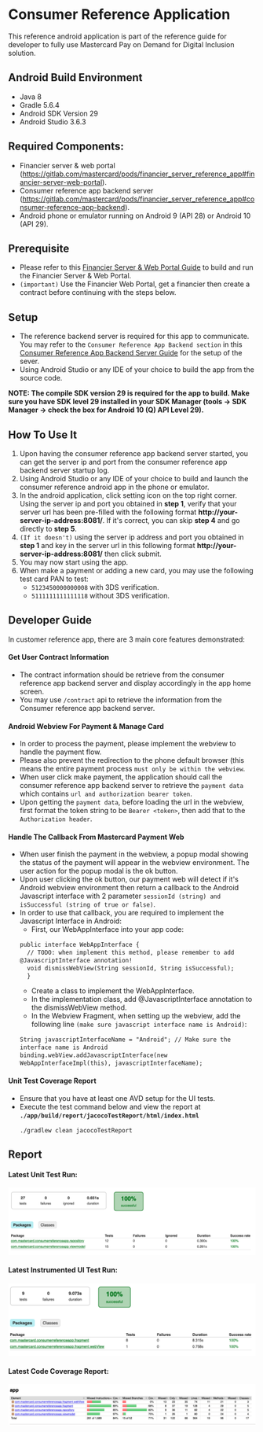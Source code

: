 # Consumer Reference Application
This reference android application is part of the reference guide for developer to fully use Mastercard Pay on Demand for Digital Inclusion solution.

## Android Build Environment
* Java 8
* Gradle 5.6.4
* Android SDK Version 29
* Android Studio 3.6.3

## Required Components:
- Financier server & web portal (https://gitlab.com/mastercard/pods/financier_server_reference_app#financier-server-web-portal).
- Consumer reference app backend server (https://gitlab.com/mastercard/pods/financier_server_reference_app#consumer-reference-app-backend).
- Android phone or emulator running on Android 9 (API 28) or Android 10 (API 29).

## Prerequisite
- Please refer to this [Financier Server & Web Portal Guide](https://gitlab.com/mastercard/pods/financier_server_reference_app#financier-server-web-portal) to build and run the Financier Server & Web Portal.
- `(important)` Use the Financier Web Portal, get a financier then create a contract before continuing with the steps below.

## Setup
- The reference backend server is required for this app to communicate. You may refer to the `Consumer Reference App Backend section` in this [Consumer Reference App Backend Server Guide](https://gitlab.com/mastercard/pods/financier_server_reference_app#consumer-reference-app-backend) for the setup of the sever.
- Using Android Studio or any IDE of your choice to build the app from the source code.

**NOTE: The compile SDK version 29 is required for the app to build. Make sure you have SDK level 29 installed in your SDK Manager (tools -> SDK Manager -> check the box for Android 10 (Q) API Level 29).**

## How To Use It
1. Upon having the consumer reference app backend server started, you can get the server ip and port from the consumer reference app backend server startup log.
2. Using Android Studio or any IDE of your choice to build and launch the consumer reference android app in the phone or emulator.
3. In the android application, click setting icon on the top right corner. Using the server ip and port you obtained in **step 1**, verify that your server url has been pre-filled with the following format **http://your-server-ip-address:8081/**. If it's correct, you can skip **step 4** and go directly to **step 5**.
4. `(If it doesn't)` using the server ip address and port you obtained in **step 1** and key in the server url in this following format **http://your-server-ip-address:8081/** then click submit.
5. You may now start using the app.
6. When make a payment or adding a new card, you may use the following test card PAN to test:
      - `5123450000000008` with 3DS verification.
      - `5111111111111118` without 3DS verification.

## Developer Guide
In customer reference app, there are 3 main core features demonstrated:

#### Get User Contract Information
- The contract information should be retrieve from the consumer reference app backend server and display accordingly in the app home screen.
- You may use `/contract` api to retrieve the information from the Consumer reference app backend server.

#### Android Webview For Payment & Manage Card
- In order to process the payment, please implement the webview to handle the payment flow.
- Please also prevent the redirection to the phone default browser (this means the entire payment process `must only be within the webview`.
- When user click make payment, the application should call the consumer reference app backend server to retrieve the `payment data` which contains `url and authorization bearer token`.
- Upon getting the `payment data`, before loading the url in the webview, first format the token string to be `Bearer <token>`, then add that to the `Authorization header`.

#### Handle The Callback From Mastercard Payment Web
- When user finish the payment in the webview, a popup modal showing the status of the payment will appear in the webview environment. The user action for the popup modal is the ok button.
- Upon user clicking the ok button, our payment web will detect if it's Android webview environment then return a callback to the Android Javascript interface with 2 parameter `sessionId (string) and isSuccessful (string of true or false)`.
- In order to use that callback, you are required to implement the Javascript Interface in Android:
  - First, our WebAppInterface into your app code:
  ```
  public interface WebAppInterface {
    // TODO: when implement this method, please remember to add @JavascriptInterface annotation!
    void dismissWebView(String sessionId, String isSuccessful);
    }
  ```
  - Create a class to implement the WebAppInterface.
  - In the implementation class, add @JavascriptInterface annotation to the dismissWebView method.
  - In the Webview Fragment, when setting up the webview, add the following line `(make sure javascript interface name is Android)`:
  ```
  String javascriptInterfaceName = "Android"; // Make sure the interface name is Android
  binding.webView.addJavascriptInterface(new WebAppInterfaceImpl(this), javascriptInterfaceName);
  ```
#### Unit Test Coverage Report
* Ensure that you have at least one AVD setup for the UI tests.
* Execute the test command below and view the report at **`./app/build/report/jacocoTestReport/html/index.html`**
    ```
    ./gradlew clean jacocoTestReport
    ```

## Report
#### Latest Unit Test Run:
![unit-test.png](testReportImages/unit-test.png)

#### Latest Instrumented UI Test Run:
![instrumented-ui-test.png](testReportImages/instrumented-ui-test.png)

#### Latest Code Coverage Report:
![latest-jacoco-report.png](testReportImages/latest-jacoco-report.png)
